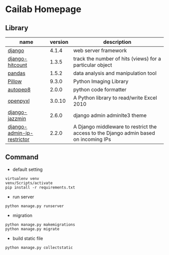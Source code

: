 # Cailab Homepage

## Library

| name                                                                               | version | description                                                                          |
| ---------------------------------------------------------------------------------- | ------- | ------------------------------------------------------------------------------------ |
| [django](https://www.djangoproject.com/)                                           | 4.1.4   | web server framework                                                                 |
| [django-hitcount](https://django-hitcount.readthedocs.io/en/latest/)               | 1.3.5   | track the number of hits (views) for a particular object                             |
| [pandas](https://pandas.pydata.org/)                                               | 1.5.2   | data analysis and manipulation tool                                                  |
| [Pillow](https://pillow.readthedocs.io/en/stable/)                                 | 9.3.0   | Python Imaging Library                                                               |
| [autopep8](https://pypi.org/project/autopep8/)                                     | 2.0.0   | python code formatter                                                                |
| [openpyxl](https://openpyxl.readthedocs.io/en/stable/)                             | 3.0.10  | A Python library to read/write Excel 2010                                            |
| [django-jazzmin](https://django-jazzmin.readthedocs.io/)                           | 2.6.0   | django admin adminlte3 theme                                                         |
| [django-admin-ip-restrictor](https://pypi.org/project/django-admin-ip-restrictor/) | 2.2.0   | A Django middleware to restrict the access to the Django admin based on incoming IPs |

## Command

- default setting

```shell
virtualenv venv
venv/Scripts/activate
pip install -r requirements.txt
```

- run server

```shell
python manage.py runserver
```

- migration

```shell
python manage.py makemigrations
python manage.py migrate
```

- build static file

```shell
python manage.py collectstatic
```
